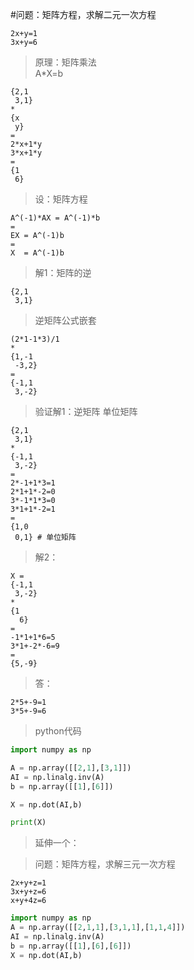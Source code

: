#问题：矩阵方程，求解二元一次方程

```
2x+y=1
3x+y=6
```

> 原理：矩阵乘法  
> A*X=b  
```
{2,1   
 3,1} 
* 
{x 
 y}
=
2*x+1*y
3*x+1*y
=
{1
 6}
```

> 设：矩阵方程  
```
A^(-1)*AX = A^(-1)*b
=
EX = A^(-1)b
=
X  = A^(-1)b
```

> 解1：矩阵的逆  
```
{2,1  
 3,1}
```

> 逆矩阵公式嵌套  
```
(2*1-1*3)/1
*
{1,-1 
 -3,2}
=
{-1,1
 3,-2}
```

> 验证解1：逆矩阵 单位矩阵  
```
{2,1
 3,1}
*
{-1,1
 3,-2}
=
2*-1+1*3=1
2*1+1*-2=0
3*-1*1*3=0
3*1+1*-2=1
=
{1,0
 0,1} # 单位矩阵
```

> 解2：  
```
X = 
{-1,1
 3,-2}
*
{1
  6}
=
-1*1+1*6=5
3*1+-2*-6=9
=
{5,-9}
```

> 答：  
```
2*5+-9=1
3*5+-9=6
```

> python代码

```python
import numpy as np

A = np.array([[2,1],[3,1]])
AI = np.linalg.inv(A)
b = np.array([[1],[6]])

X = np.dot(AI,b)

print(X)
```

> 延伸一个：  

> 问题：矩阵方程，求解三元一次方程  
```
2x+y+z=1
3x+y+z=6
x+y+4z=6
```
```python
import numpy as np
A = np.array([[2,1,1],[3,1,1],[1,1,4]])
AI = np.linalg.inv(A)
b = np.array([[1],[6],[6]])
X = np.dot(AI,b)
```
